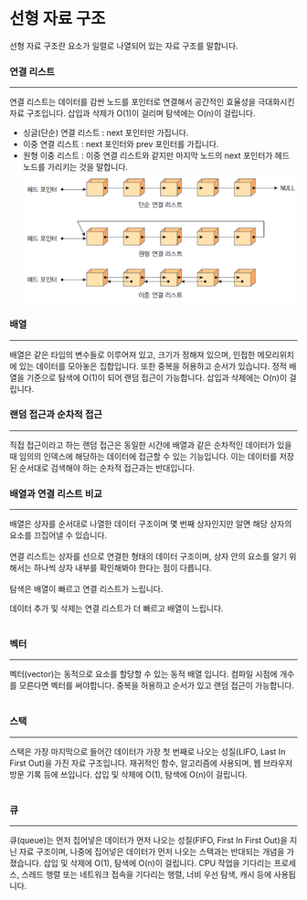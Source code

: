 # 선형 자료 구조
선형 자료 구조란 요소가 일렬로 나열되어 있는 자료 구조를 말합니다.

### 연결 리스트
***
연결 리스트는 데이터를 감싼 노드를 포인터로 연결해서 공간적인 효율성을 극대화시킨 자료 구조입니다. 삽입과 삭제가 O(1)이 걸리며 탐색에는 O(n)이 걸립니다. 
* 싱글(단순) 연결 리스트 : next 포인터만 가집니다.
* 이중 연결 리스트 : next 포인터와 prev 포인터를 가집니다.
* 원형 이중 리스트 : 이중 연결 리스트와 같지만 마지막 노드의 next 포인터가 헤드 노드를 가리키는 것을 말합니다.
![연결 리스트](./pic/%EC%97%B0%EA%B2%B0%EB%A6%AC%EC%8A%A4%ED%8A%B8.png)

### 배열 
***
배열은 같은 타입의 변수들로 이루어져 있고, 크기가 정해져 있으며, 인접한 메모리위치에 있는 데이터를 모아놓은 집합입니다. 또한 중복을 허용하고 순서가 있습니다. 정적 배열을 기준으로 탐색에 O(1)이 되어 랜덤 접근이 가능합니다. 삽입과 삭제에는 O(n)이 걸립니다.

### 랜덤 접근과 순차적 접근
***
직접 접근이라고 하는 랜덤 접근은 동일한 시간에 배열과 같은 순차적인 데이터가 있을때 임의의 인덱스에 해당하는 데이터에 접근할 수 있는 기능입니다. 이는 데이터를 저장된 순서대로 검색해야 하는 순차적 접근과는 반대입니다.


### 배열과 연결 리스트 비교
***
배열은 상자를 순서대로 나열한 데이터 구조이며 몇 번째 상자인지만 알면 해당 상자의 요소를 끄집어낼 수 있습니다.
<br><br>
연결 리스트는 상자를 선으로 연결한 형태의 데이터 구조이며, 상자 안의 요소를 알기 위해서는 하나씩 상자 내부를 확인해봐야 한다는 점이 다릅니다.
<br><br>
탐색은 배열이 빠르고 연결 리스트가 느립니다.

데이터 추가 및 삭제는 연결 리스트가 더 빠르고 배열이 느립니다.
<br><br>
### 벡터 
***
벡터(vector)는 동적으로 요소를 할당할 수 있는 동적 배열 입니다. 컴파일 시점에 개수를 모른다면 벡터를 써야합니다. 중복을 허용하고 순서가 있고 랜덤 접근이 가능합니다.
<br><br>

### 스택
***
스택은 가장 마지막으로 들어간 데이터가 가장 첫 번째로 나오는 성질(LIFO, Last In First Out)을 가진 자료 구조입니다. 재귀적인 함수, 알고리즘에 사용되며, 웹 브라우저 방문 기록 등에 쓰입니다. 삽입 및 삭제에 O(1), 탐색에 O(n)이 걸립니다.
<br><br>

### 큐
***
큐(queue)는 먼저 집어넣은 데이터가 먼저 나오는 성질(FIFO, First In First Out)을 지닌 자료 구조이며, 나중에 집어넣은 데이터가 먼저 나오는 스택과는 반대되는 개념을 가졌습니다. 삽입 및 삭제에 O(1), 탐색에 O(n)이 걸립니다. CPU 작업을 기다리는 프로세스, 스레드 행렬 또는 네트워크 접속을 기다리는 행렬, 너비 우선 탐색, 캐시 등에 사용됩니다.

